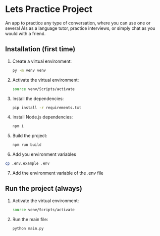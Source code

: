 # Lets Practice Project

An app to practice any type of conversation, where you can use one or several AIs as a language tutor, practice interviews, or simply chat as you would with a friend.

## Installation (first time)

1. Create a virtual environment:
   ```bash
   py -m venv venv
   ```
2. Activate the virtual environment:
   ```bash
   source venv/Scripts/activate
   ```
3. Install the dependencies:
   ```bash
   pip install -r requirements.txt
   ```
4. Install Node.js dependencies:
   ```bash
   npm i
   ```
5. Build the project:
   ```bash
   npm run build
   ```
6. Add you environment variables
```bash
cp .env.example .env
```
7. Add the environment variable of the .env file

## Run the project (always)

1. Activate the virtual environment:
   ```bash
   source venv/Scripts/activate
   ```
2. Run the main file:
   ```bash
   python main.py
   ```
